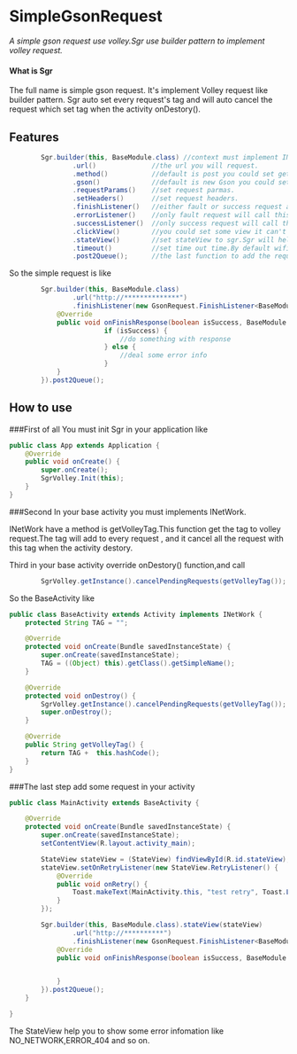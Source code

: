 # SimpleGsonRequest
*A simple gson request use volley.Sgr use builder pattern to implement volley request.*


#### What is Sgr
The full name is simple gson request.
It's implement Volley request like builder pattern.
Sgr auto set every request's tag and will auto cancel the request which set tag when the activity onDestory().

## Features

```java
        Sgr.builder(this, BaseModule.class) //context must implement INetWork,it will auto to set the request tag.Or you can use .tag() function to set tag.
                .url()              //the url you will request.
                .method()           //default is post you could set get or post.
                .gson()             //default is new Gson you could set it as you want.
                .requestParams()    //set request parmas.
                .setHeaders()       //set request headers.
                .finishListener()   //either fault or success request all will callback this function
                .errorListener()    //only fault request will call this function
                .successListener()  //only success request will call this function
                .clickView()        //you could set some view it can't double click when the request is not return
                .stateView()        //set stateView to sgr.Sgr will help to show some http state
                .timeout()          //set time out time.By default wifi is 15' others is 60'
                .post2Queue();      //the last function to add the request to queue
```

So the simple request is like

```java
        Sgr.builder(this, BaseModule.class)
                .url("http://**************")
                .finishListener(new GsonRequest.FinishListener<BaseModule>() {
            @Override
            public void onFinishResponse(boolean isSuccess, BaseModule response, VolleyError error) {
                        if (isSuccess) {
                            //do something with response
                        } else {
                            //deal some error info
                        }
            }
        }).post2Queue();
```

## How to use

###First of all
You must init Sgr in your application like

```java
public class App extends Application {
    @Override
    public void onCreate() {
        super.onCreate();
        SgrVolley.Init(this);
    }
}
```

###Second 
In your base activity you must implements INetWork.

  INetWork have a method is getVolleyTag.This function get the tag to volley request.The tag will add to every request , and it cancel all the request with this tag when the activity destory.

Third in your base activity override onDestory() function,and call 

```java
        SgrVolley.getInstance().cancelPendingRequests(getVolleyTag());
```

So the BaseActivity like

```java
public class BaseActivity extends Activity implements INetWork {
    protected String TAG = "";

    @Override
    protected void onCreate(Bundle savedInstanceState) {
        super.onCreate(savedInstanceState);
        TAG = ((Object) this).getClass().getSimpleName();
    }

    @Override
    protected void onDestroy() {
        SgrVolley.getInstance().cancelPendingRequests(getVolleyTag());
        super.onDestroy();
    }

    @Override
    public String getVolleyTag() {
        return TAG +  this.hashCode();
    }
}
```

###The last step 
add some request in your activity

```java
public class MainActivity extends BaseActivity {

    @Override
    protected void onCreate(Bundle savedInstanceState) {
        super.onCreate(savedInstanceState);
        setContentView(R.layout.activity_main);

        StateView stateView = (StateView) findViewById(R.id.stateView);
        stateView.setOnRetryListener(new StateView.RetryListener() {
            @Override
            public void onRetry() {
                Toast.makeText(MainActivity.this, "test retry", Toast.LENGTH_SHORT).show();
            }
        });

        Sgr.builder(this, BaseModule.class).stateView(stateView)
                .url("http://**********")
                .finishListener(new GsonRequest.FinishListener<BaseModule>() {
            @Override
            public void onFinishResponse(boolean isSuccess, BaseModule response, VolleyError error) {


            }
        }).post2Queue();
    }

}
```

The StateView help you to show some error infomation like NO_NETWORK,ERROR_404 and so on.

